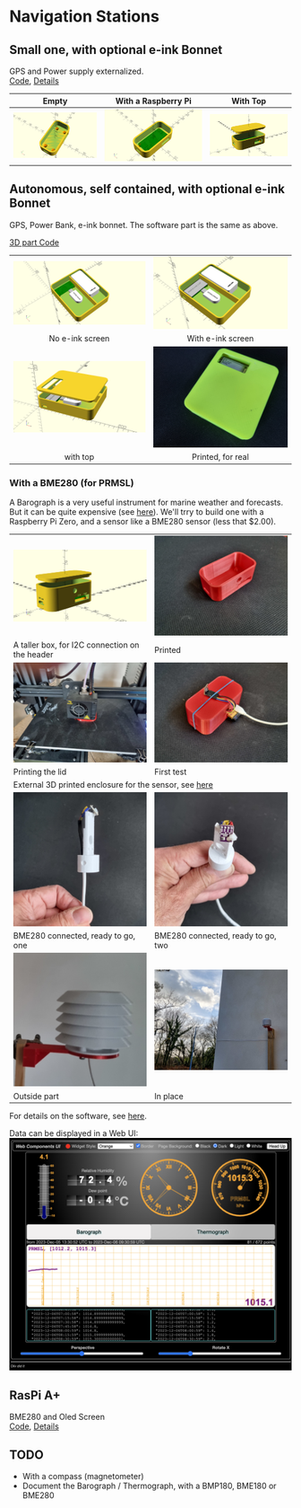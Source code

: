 # Navigation Stations

## Small one, with optional e-ink Bonnet
GPS and Power supply externalized.  
[Code](../ProjectBoxRPiZeroBox.scad), 
[Details](https://github.com/OlivierLD/ROB/blob/master/raspberry-sailor/MUX-implementations/NMEA-multiplexer-basic/HOWTO.md)

| Empty                       | With a Raspberry Pi            | With Top                 |
|:---------------------------:|:------------------------------:|:------------------:|
| ![Empty](./small.empty.png) | ![WithRPi](./small.no.top.png) | ![WithTop](./small.with.top.png) |

## Autonomous, self contained, with optional e-ink Bonnet
GPS, Power Bank, e-ink bonnet.  The software part is the same as above.  

[3D part Code](./raspberry.pi.zero.custom.plate.scad)


| | |
|:-----------------------------------------------:|:-----------------------------------------------:|
| ![Pic.01](./raspberry.pi.zero.custom.plate.png) | ![Pic.02](./raspberry.pi.zero.custom.plate.eink.png) | 
| No e-ink screen | With e-ink screen |
| ![Pic.03](./raspberry.pi.zero.custom.plate.wtop.png) | ![For real](./pix/full-station.jpg) |
| with top | Printed, for real |

### With a BME280 (for PRMSL)
A Barograph is a very useful instrument for marine weather and forecasts. But it can be quite expensive (see [here](https://www.naudet.com/barometre-enregistreur-c102x2726134)). We'll trry to build one with a Raspberry Pi Zero, and a sensor like a BME280 sensor (less that $2.00).

<table style="width: 100%; margin: auto;">
<tr><td style="width: 50%;"><img src="../BarographBox.png"></td><td style="width: 50%;"><img src="./pix/01.the.box.jpg"></td></tr>
<tr><td>A taller box, for I2C connection on the header</td><td>Printed</td></tr>
<tr><td><img src="./pix/02.printing.jpg"></td><td><img src="./pix/03.first.test.jpg"></td></tr>
<tr><td>Printing the lid</td><td>First test</td></tr>
<tr><td colspan="2">External 3D printed enclosure for the sensor, see <a href="https://www.thingiverse.com/thing:1067700" target="ThingVerse">here</a></td></tr>
<tr><td><img src="./pix/inplace.01.jpg"></td><td><img src="./pix/inplace.02.jpg"></td></tr>
<tr><td>BME280 connected, ready to go, one</td><td>BME280 connected, ready to go, two</td></tr>
<tr><td><img src="./pix/outside.part.png"></td><td><img src="./pix/for.real.jpg"></td></tr>
<tr><td>Outside part</td><td>In place</td></tr>
</table>

For details on the software, see [here](https://github.com/OlivierLD/ROB/blob/master/raspberry-sailor/MUX-implementations/NMEA-multiplexer-basic/use_cases/USE_CASES_4.md).  

Data can be displayed in a Web UI:  
![Web UI](./pix/web.ui.png)

## RasPi A+
BME280 and Oled Screen  
[Code](../../RPiA+Logger/rpi.aplus.enclosure.scad), [Details](https://github.com/OlivierLD/ROB/blob/master/raspberry-sailor/MUX-implementations/NMEA-multiplexer-basic/use_cases/USE_CASES_2.md)


## TODO
- With a compass (magnetometer)
- Document the Barograph / Thermograph, with a BMP180, BME180 or BME280
